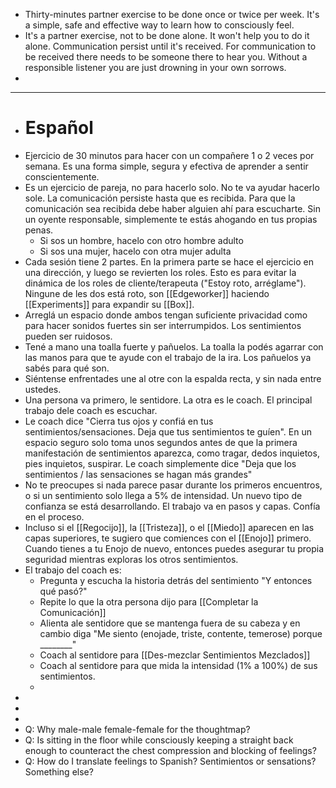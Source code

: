 - Thirty-minutes partner exercise to be done once or twice per week. It's a simple, safe and effective way to learn how to consciously feel.
- It's a partner exercise, not to be done alone. It won't help you to do it alone. Communication persist until it's received. For communication to be received there needs to be someone there to hear you. Without a responsible listener you are just drowning in your own sorrows.
-
- ----
- # Español
- Ejercicio de 30 minutos para hacer con un compañere 1 o 2 veces por semana. Es una forma simple, segura y efectiva de aprender a sentir conscientemente.
- Es un ejercicio de pareja, no para hacerlo solo. No te va ayudar hacerlo sole. La comunicación persiste hasta que es recibida. Para que la comunicación sea recibida debe haber alguien ahí para escucharte. Sin un oyente responsable, simplemente te estás ahogando en tus propias penas.
	- Si sos un hombre, hacelo con otro hombre adulto
	- Si sos una mujer, hacelo con otra mujer adulta
- Cada sesión tiene 2 partes. En la primera parte se hace el ejercicio en una dirección, y luego se revierten los roles. Esto es para evitar la dinámica de los roles de cliente/terapeuta ("Estoy roto, arréglame"). Ningune de les dos está roto, son [[Edgeworker]] haciendo [[Experiments]] para expandir su [[Box]].
- Arreglá un espacio donde ambos tengan suficiente privacidad como para hacer sonidos fuertes sin ser interrumpidos. Los sentimientos pueden ser ruidosos.
- Tené a mano una toalla fuerte y pañuelos. La toalla la podés agarrar con las manos para que te ayude con el trabajo de la ira. Los pañuelos ya sabés para qué son.
- Siéntense enfrentades une al otre con la espalda recta, y sin nada entre ustedes.
- Una persona va primero, le sentidore. La otra es le coach. El principal trabajo dele coach es escuchar.
- Le coach dice "Cierra tus ojos y confiá en tus sentimientos/sensaciones. Deja que tus sentimientos te guíen". En un espacio seguro solo toma unos segundos antes de que la primera manifestación de sentimientos aparezca, como tragar, dedos inquietos, pies inquietos, suspirar. Le coach simplemente dice "Deja que los sentimientos / las sensaciones se hagan más grandes"
- No te preocupes si nada parece pasar durante los primeros encuentros, o si un sentimiento solo llega a 5% de intensidad. Un nuevo tipo de confianza se está desarrollando. El trabajo va en pasos y capas. Confía en el proceso.
- Incluso si el [[Regocijo]], la [[Tristeza]], o el [[Miedo]] aparecen en las capas superiores, te sugiero que comiences con el [[Enojo]] primero. Cuando tienes a tu Enojo de nuevo, entonces puedes asegurar tu propia seguridad mientras exploras los otros sentimientos.
- El trabajo del coach es:
	- Pregunta y escucha la historia detrás del sentimiento "Y entonces qué pasó?"
	- Repite lo que la otra persona dijo para [[Completar la Comunicación]]
	- Alienta ale sentidore que se mantenga fuera de su cabeza y en cambio diga "Me siento (enojade, triste, contente, temerose) porque ________"
	- Coach al sentidore para [[Des-mezclar Sentimientos Mezclados]]
	- Coach al sentidore para que mida la intensidad (1% a 100%) de sus sentimientos.
	-
-
-
-
- Q: Why male-male female-female for the thoughtmap?
- Q: Is sitting in the floor while consciously keeping a straight back enough to counteract the chest compression and blocking of feelings?
- Q: How do I translate feelings to Spanish? Sentimientos or sensations? Something else?
